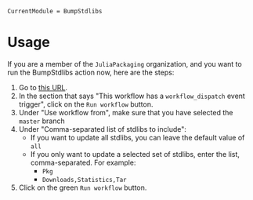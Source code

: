 ```@meta
CurrentModule = BumpStdlibs
```

# Usage

If you are a member of the `JuliaPackaging` organization, and you want to run
the BumpStdlibs action now, here are the steps:
1. Go to [this URL](https://github.com/JuliaPackaging/BumpStdlibs.jl/actions?query=workflow%3ABumpStdlibs).
2. In the section that says "This workflow has a `workflow_dispatch` event trigger", click on the `Run workflow` button.
3. Under "Use workflow from", make sure that you have selected the `master` branch
4. Under "Comma-separated list of stdlibs to include":
    - If you want to update all stdlibs, you can leave the default value of `all`
    - If you only want to update a selected set of stdlibs, enter the list, comma-separated. For example:
        - `Pkg`
        - `Downloads,Statistics,Tar`
5. Click on the green `Run workflow` button.
